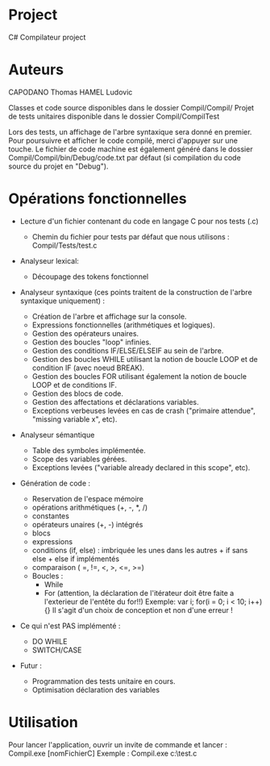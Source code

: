 # Project
C# Compilateur project

# Auteurs
CAPODANO Thomas
HAMEL Ludovic

Classes et code source disponibles dans le dossier Compil/Compil/
Projet de tests unitaires disponible dans le dossier Compil/CompilTest

Lors des tests, un affichage de l'arbre syntaxique sera donné en premier.
Pour poursuivre et afficher le code compilé, merci d'appuyer sur une touche.
Le fichier de code machine est également généré dans le dossier Compil/Compil/bin/Debug/code.txt par défaut (si compilation du code source du projet en "Debug").

# Opérations fonctionnelles
 - Lecture d'un fichier contenant du code en langage C pour nos tests (.c)
    - Chemin du fichier pour tests par défaut que nous utilisons : Compil/Tests/test.c
    
 - Analyseur lexical:
      - Découpage des tokens fonctionnel
      
 - Analyseur syntaxique (ces points traitent de la construction de l'arbre syntaxique uniquement) :
    - Création de l'arbre et affichage sur la console.
    - Expressions fonctionnelles (arithmétiques et logiques).
    - Gestion des opérateurs unaires.
    - Gestion des boucles "loop" infinies.
    - Gestion des conditions IF/ELSE/ELSEIF au sein de l'arbre.
    - Gestion des boucles WHILE utilisant la notion de boucle LOOP et de condition IF (avec noeud BREAK).
    - Gestion des boucles FOR utilisant également la notion de boucle LOOP et de conditions IF.
    - Gestion des blocs de code.
    - Gestion des affectations et déclarations variables.
    - Exceptions verbeuses levées en cas de crash ("primaire attendue", "missing variable x", etc).
    
 - Analyseur sémantique
    - Table des symboles implémentée.
    - Scope des variables gérées.
    - Exceptions levées ("variable already declared in this scope", etc).
    
 - Génération de code :
    - Reservation de l'espace mémoire
    - opérations arithmétiques (+, -, *, /)
    - constantes
    - opérateurs unaires (+, -) intégrés
    - blocs
    - expressions
    - conditions (if, else) : imbriquée les unes dans les autres + if sans else + else if implémentés
    - comparaison ( =, !=, <, >, <=, >=)
    - Boucles :
       - While
       - For (attention, la déclaration de l'itérateur doit être faite a l'exterieur de l'entête du for!!)
       Exemple: var i; for(i = 0; i < 10; i++) {}
         Il s'agit d'un choix de conception et non d'une erreur !

- Ce qui n'est PAS implémenté :
    - DO WHILE
    - SWITCH/CASE

- Futur :
    - Programmation des tests unitaire en cours.
    - Optimisation déclaration des variables

# Utilisation
Pour lancer l'application, ouvrir un invite de commande et lancer : 
Compil.exe [nomFichierC]
Exemple :
Compil.exe c:\test.c